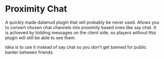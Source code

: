 # Proximity Chat

A quickly made dalamud plugin that will probably be never used. Allows you to convert chosen chat channels into proximity based ones like say chat. It is achieved by hidding messages on the client side, so players without this plugin will still be able to see them.

Idea is to use it instead of say chat so you don't get banned for public banter between friends.
